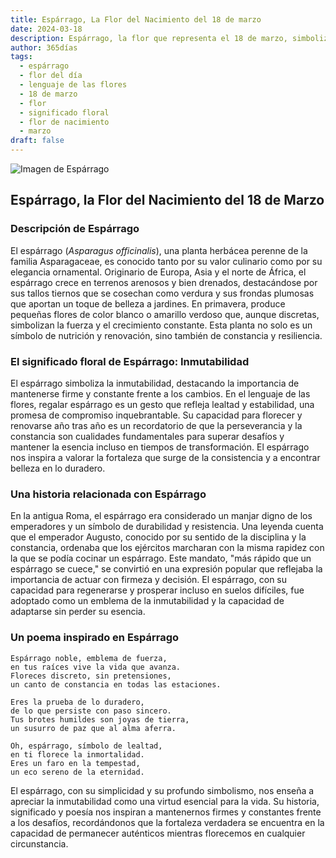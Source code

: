 ```yaml
---
title: Espárrago, La Flor del Nacimiento del 18 de marzo
date: 2024-03-18
description: Espárrago, la flor que representa el 18 de marzo, simboliza Inmutabilidad. Descubre su fascinante historia, significado en el lenguaje de las flores y una poesía que celebra su belleza.
author: 365días
tags:
  - espárrago
  - flor del día
  - lenguaje de las flores
  - 18 de marzo
  - flor
  - significado floral
  - flor de nacimiento
  - marzo
draft: false
---
```



![Imagen de Espárrago](https://cdn.pixabay.com/photo/2016/03/05/22/02/asparagus-1239161_960_720.jpg#center)


## Espárrago, la Flor del Nacimiento del 18 de Marzo

### Descripción de Espárrago

El espárrago (_Asparagus officinalis_), una planta herbácea perenne de la familia Asparagaceae, es conocido tanto por su valor culinario como por su elegancia ornamental. Originario de Europa, Asia y el norte de África, el espárrago crece en terrenos arenosos y bien drenados, destacándose por sus tallos tiernos que se cosechan como verdura y sus frondas plumosas que aportan un toque de belleza a jardines. En primavera, produce pequeñas flores de color blanco o amarillo verdoso que, aunque discretas, simbolizan la fuerza y el crecimiento constante. Esta planta no solo es un símbolo de nutrición y renovación, sino también de constancia y resiliencia.

### El significado floral de Espárrago: Inmutabilidad

El espárrago simboliza la inmutabilidad, destacando la importancia de mantenerse firme y constante frente a los cambios. En el lenguaje de las flores, regalar espárrago es un gesto que refleja lealtad y estabilidad, una promesa de compromiso inquebrantable. Su capacidad para florecer y renovarse año tras año es un recordatorio de que la perseverancia y la constancia son cualidades fundamentales para superar desafíos y mantener la esencia incluso en tiempos de transformación. El espárrago nos inspira a valorar la fortaleza que surge de la consistencia y a encontrar belleza en lo duradero.

### Una historia relacionada con Espárrago

En la antigua Roma, el espárrago era considerado un manjar digno de los emperadores y un símbolo de durabilidad y resistencia. Una leyenda cuenta que el emperador Augusto, conocido por su sentido de la disciplina y la constancia, ordenaba que los ejércitos marcharan con la misma rapidez con la que se podía cocinar un espárrago. Este mandato, "más rápido que un espárrago se cuece," se convirtió en una expresión popular que reflejaba la importancia de actuar con firmeza y decisión. El espárrago, con su capacidad para regenerarse y prosperar incluso en suelos difíciles, fue adoptado como un emblema de la inmutabilidad y la capacidad de adaptarse sin perder su esencia.

### Un poema inspirado en Espárrago

```
Espárrago noble, emblema de fuerza,  
en tus raíces vive la vida que avanza.  
Floreces discreto, sin pretensiones,  
un canto de constancia en todas las estaciones.  

Eres la prueba de lo duradero,  
de lo que persiste con paso sincero.  
Tus brotes humildes son joyas de tierra,  
un susurro de paz que al alma aferra.  

Oh, espárrago, símbolo de lealtad,  
en ti florece la inmortalidad.  
Eres un faro en la tempestad,  
un eco sereno de la eternidad.  
```

El espárrago, con su simplicidad y su profundo simbolismo, nos enseña a apreciar la inmutabilidad como una virtud esencial para la vida. Su historia, significado y poesía nos inspiran a mantenernos firmes y constantes frente a los desafíos, recordándonos que la fortaleza verdadera se encuentra en la capacidad de permanecer auténticos mientras florecemos en cualquier circunstancia.